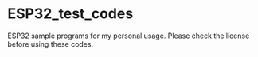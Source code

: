 # ESP32_test_codes
ESP32 sample programs for my personal usage. Please check the license before using these codes.
